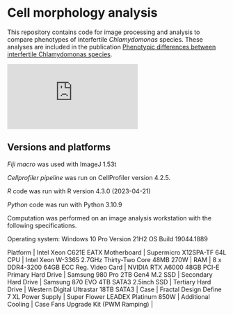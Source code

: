 # Cell morphology analysis

This repository contains code for image processing and analysis to compare phenotypes of interfertile *Chlamydomonas* species. These analyses are included in the publication [Phenotypic differences between interfertile Chlamydomonas species](research.arcadiascience.com/pub/result-chlamydomonas-phenotypes).

![Chlamydomonas smithii has a larger than C. reinhardtii by 20 square microns](https://github.com/Arcadia-Science/chlamy-comparison/files/12021426/Area_microns_superplot1.pdf)

## Versions and platforms
*Fiji macro* was used with ImageJ 1.53t

*Cellprofiler pipeline* was run on CellProfiler version 4.2.5.

*R* code was run with R version 4.3.0 (2023-04-21)

*Python* code was run with Python 3.10.9

Computation was performed on an image analysis workstation with the following specifications.

Operating system: Windows 10 Pro Version 21H2 OS Build 19044.1889

Platform | Intel Xeon C621E EATX
Motherboard | Supermicro X12SPA-TF 64L
CPU | Intel Xeon W-3365 2.7GHz Thirty-Two
 Core 48MB 270W |
RAM | 8 x DDR4-3200 64GB ECC Reg.
Video Card | NVIDIA RTX A6000 48GB PCI-E
Primary Hard Drive | Samsung 980 Pro 2TB Gen4 M.2 SSD |
Secondary Hard Drive | Samsung 870 EVO 4TB SATA3 2.5inch SSD |
Tertiary Hard Drive | Western Digital Ultrastar 18TB SATA3 |
Case | Fractal Design Define 7 XL
Power Supply | Super Flower LEADEX Platinum 850W |
Additional Cooling | Case Fans Upgrade Kit (PWM Ramping) |
